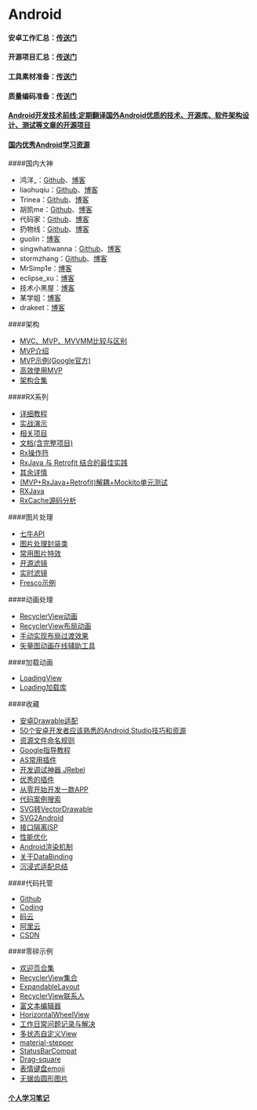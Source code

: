 # Android

#### 安卓工作汇总：[传送门](https://github.com/android-cn/android-jobs)

#### 开源项目汇总：[传送门](https://github.com/Trinea/android-open-project)

#### 工具素材准备：[传送门](https://github.com/inferjay/AndroidDevTools/)

#### 质量编码准备：[传送门](https://github.com/jiang111/awesome-android-tips)

#### [Android开发技术前线:定期翻译国外Android优质的技术、开源库、软件架构设计、测试等文章的开源项目](https://github.com/hehonghui/android-tech-frontier)

#### [国内优秀Android学习资源](https://github.com/hehonghui/android-tech-frontier/tree/master/the-bad-guys)

####国内大神
* 鸿洋_：[Github](https://github.com/hongyangAndroid/)、[博客](http://blog.csdn.net/lmj623565791)
* liaohuqiu：[Github](https://github.com/liaohuqiu)、[博客](https://www.liaohuqiu.net/)
* Trinea：[Github](https://github.com/Trinea)、[博客](http://www.trinea.cn/)
* 胡凯me：[Github](https://github.com/kesenhoo)、[博客](http://hukai.me/)
* 代码家：[Github](https://github.com/daimajia)、[博客](http://daimajia.com/)
* 扔物线：[Github](https://github.com/rengwuxian)、[博客](http://www.rengwuxian.com/)
* guolin：[博客](http://blog.csdn.net/guolin_blog)
* singwhatiwanna：[Github](https://github.com/singwhatiwanna/)、[博客](http://blog.csdn.net/singwhatiwanna)
* stormzhang：[Github](https://github.com/stormzhang)、[博客](http://stormzhang.com/)
* MrSimp1e：[博客](http://blog.csdn.net/bboyfeiyu)
* eclipse_xu：[博客](http://blog.csdn.net/eclipsexys/)
* 技术小黑屋：[博客](http://droidyue.com/)
* 某学姐：[博客](https://mouxuejie.com/)
* drakeet：[博客](https://drakeet.me/)  

####架构
* [MVC、MVP、MVVMM比较与区别](http://www.cnblogs.com/JustRun1983/p/3727560.html)
* [MVP介绍](https://github.com/hehonghui/android-tech-frontier/blob/master/issue-12%2FAndroid%E4%B8%8AMVP%E7%9A%84%E4%BB%8B%E7%BB%8D.md#使用mvp)
* [MVP示例(Google官方)](https://github.com/googlesamples/android-architecture)
* [高效使用MVP](http://blog.csdn.net/dantestones/article/details/51445208)
* [架构合集](https://github.com/CameloeAnthony/AndroidArchitectureCollection)


####RX系列
* [详细教程](https://github.com/lzyzsd/Awesome-RxJava)
* [实战演示](http://www.jianshu.com/p/64aa976a46be)
* [相关项目](https://github.com/vihuela/Lay-s)
* [文档(含完整项目)](https://github.com/mcxiaoke/RxDocs)
* [Rx操作符](https://github.com/jiang111/RxJavaApp)
* [RxJava 与 Retrofit 结合的最佳实践](http://gank.io/post/56e80c2c677659311bed9841)
* [其余详情](https://www.zhihu.com/question/35511144)
* [(MVP+RxJava+Retrofit)解耦+Mockito单元测试](http://www.jianshu.com/p/cdfeb6c3d099?utm_campaign=haruki&utm_content=note&utm_medium=reader_share&utm_source=weixin)
* [RXJava](http://www.jcodecraeer.com/a/anzhuokaifa/androidkaifa/2015/0430/2815.html)
* [RxCache源码分析](http://www.jianshu.com/p/5d73909c7068)

####图片处理
* [七牛API](https://github.com/lingochamp/QiniuImageLoader)
* [图片处理封装类](http://blog.csdn.net/wiker_yong/article/details/17231087)
* [常用图片特效](http://www.eoeandroid.com/forum.php?mod=viewthread&tid=170526&extra=page%3D1&page=1)
* [开源滤镜](https://github.com/daizhenjun/ImageFilterForAndroid)
* [实时滤镜](http://www.eoeandroid.com/thread-171528-1-1.html)
* [Fresco示例](https://github.com/kaedea/Fresco-Sample-Usage)

####动画处理
* [RecyclerView动画](http://www.07net01.com/2015/12/1024142.html)
* [RecyclerView布局动画](http://www.jcodecraeer.com/a/anzhuokaifa/androidkaifa/2015/0915/3462.html)
* [手动实现布局过渡效果](http://www.jcodecraeer.com/a/anzhuokaifa/androidkaifa/2015/0629/3119.html)
* [矢量图动画在线辅助工具](https://github.com/romannurik/AndroidIconAnimator)

####加载动画
* [LoadingView](https://github.com/ldoublem/LoadingView)
* [Loading加载库](https://github.com/ybq/Android-SpinKit) 

####收藏
* [安卓Drawable适配](http://blog.csdn.net/wrg_20100512/article/details/51295317)
* [50个安卓开发者应该熟悉的Android Studio技巧和资源](http://www.jcodecraeer.com/a/anzhuokaifa/androidkaifa/2016/1116/6776.html)
* [资源文件命名规则](http://www.jcodecraeer.com/a/anzhuokaifa/androidkaifa/2016/1104/6745.html)
* [Google指导教程](http://www.jcodecraeer.com/a/anzhuokaifa/androidkaifa/2015/0608/3019.html)
* [AS常用插件](https://github.com/jiang111/awesome-androidstudio-plugins)
* [开发调试神器 JRebel](http://mp.weixin.qq.com/s?__biz=MzA4NTQwNDcyMA==&mid=2650662380&idx=1&sn=c0f99d69249cadc66fc74a4b1dfe5d4b&chksm=87d138b3b0a6b1a5b9fce0a055740516c28171681acf3e300a9d53a7270e261fa1a1c8ede84e&mpshare=1&scene=23&srcid=1121QpwhBDOpX9y8hmc1uVJt#rd)
* [优秀的插件](https://github.com/dreamlivemeng/androidstudio-plugins)
* [从零开始开发一款APP](http://www.jianshu.com/p/a58d15ef5c8b)
* [代码案例搜索](http://www.codota.com/)
* [SVG转VectorDrawable](http://inloop.github.io/svg2android/)
* [SVG2Android](https://github.com/inloop/svg2android)
* [接口隔离ISP](http://blog.csdn.net/dd864140130/article/details/51429926)
* [性能优化](http://www.jcodecraeer.com/a/anzhuokaifa/androidkaifa/2015/0418/2745.html)
* [Android渲染机制](http://blog.csdn.net/ccj659/article/details/53219288)
* [关于DataBinding](http://www.jcodecraeer.com/a/anzhuokaifa/androidkaifa/2015/0811/3290.html)
* [沉浸式适配总结](http://imxie.cc/2016/11/08/jike_Immersive_project/)


####代码托管
* [Github](https://github.com)
* [Coding](https://coding.net/)
* [码云](http://git.oschina.net/)
* [阿里云](http://code.taobao.org/)
* [CSDN](https://code.csdn.net/)

####零碎示例
* [欢迎页合集](http://www.jianshu.com/p/b08286b9e3f6)
* [RecyclerView集合](https://github.com/CameloeAnthony/Learning-RecyclerView)
* [ExpandableLayout](https://github.com/cachapa/ExpandableLayout)
* [RecyclerView联系人](https://github.com/jiang111/IndexRecyclerView)
* [富文本编辑器](https://github.com/mr5/icarus-android)
* [HorizontalWheelView](https://github.com/shchurov/HorizontalWheelView)
* [工作日常问题记录与解决](http://blog.csdn.net/biezhihua/article/details/49506781)
* [多状态自定义View](https://github.com/qyxxjd/MultipleStatusView)
* [material-stepper](https://github.com/fcannizzaro/material-stepper)
* [StatusBarCompat](https://github.com/niorgai/StatusBarCompat)
* [Drag-square](https://github.com/xmuSistone/android-drag-square)
* [表情键盘emoji](https://github.com/w446108264/XhsEmoticonsKeyboard)
* [无锯齿圆形图片](https://github.com/zuoweitan/CircleImageView)




#### [个人学习笔记](./note.md)